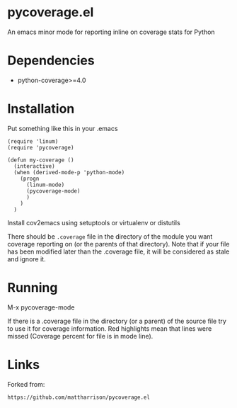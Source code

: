 # pycoverage.el

An emacs minor mode for reporting inline on coverage stats for Python

# Dependencies

* python-coverage>=4.0

# Installation

Put something like this in your .emacs

    (require 'linum)
    (require 'pycoverage)

    (defun my-coverage ()
      (interactive)
      (when (derived-mode-p 'python-mode)
        (progn
          (linum-mode)
          (pycoverage-mode)
          )
        )
      )

Install cov2emacs using setuptools or virtualenv or distutils

There should be ``.coverage`` file in the directory of the module you
want coverage reporting on (or the parents of that directory).
Note that if your file has been modified later than the .coverage file, it
will be considered as stale and ignore it.

# Running

M-x pycoverage-mode

If there is a .coverage file in the directory (or a parent) of the
source file try to use it for coverage information.  Red highlights
mean that lines were missed (Coverage percent for file is in mode
line).

# Links

Forked from:

    https://github.com/mattharrison/pycoverage.el
